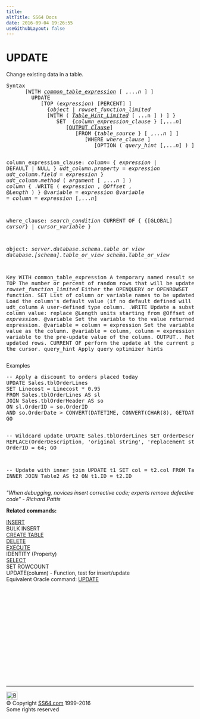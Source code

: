 ```yaml
---
title:
altTitle: SS64 Docs
date: 2016-09-04 19:26:55
useGithubLayout: false
---
```

<!-- #BeginLibraryItem "/Library/head_sql.lbi" --><!-- #EndLibraryItem --><h1>UPDATE</h1>
<p>Change existing data in a table.</p>
<pre>Syntax
      [WITH <i><a href="clause_with_common_te.html">common_table_expression</a></i> [ ,...<i>n</i> ] ]
        UPDATE 
           [TOP (<i>expression</i>) [PERCENT] ] 
             {<i>object</i> | <i>rowset_function_limited</i> 
             [WITH ( <i><a href="clause_table_hint.html">Table_Hint_Limited</a></i> [ ...n ] ) ] }
                SET  {<i>column_expression_clause</i> } [,...<i>n</i>] 
                   [<a href="clause_output.html">OUTPUT <i>Clause</i></a>]
                      [FROM {<i>table_source</i> } [ ,...<i>n</i> ] ] 
                         [WHERE <i>where_clause</i> ] 
                            [OPTION ( <i>query_hint</i> [,...<i>n</i>] ) ] [;]

   column_expression_clause:
      <i>column</i>= { <i>expression</i> | DEFAULT | NULL }
      <i>udt_column</i>.<i>property</i> = <i>expression </i>
      <i>udt_column</i>.<i>field</i> = <i>expression</i> } 
      <i>udt_column</i>.<i>method</i> ( <i>argument</i> [ ,...<i>n</i> ] ) 
      <i>column</i> { .WRITE ( <i>expression</i> , @<i>Offset</i> , @<i>Length</i> ) }
      @<i>variable</i> = <i>expression</i> 
      @<i>variable</i> = <i>column</i> = <i>expression</i> [,...<i>n</i>] 

   where_clause:
      <i>search_condition</i> 
      CURRENT OF  { {[GLOBAL] <i>cursor</i>} | <i>cursor_variable</i> }

   object:
     <i>server.database</i>.<i>schema</i>.<i>table_or_view
     database.[schema].table_or_view
     schema.table_or_view</i>

Key
   WITH common_table_expression
                  A temporary named result set or view
   TOP            The number or percent of random rows that will be updated.
   <i>rowset_function_limited</i>  Either the OPENQUERY or OPENROWSET function.
   SET            List of column or variable names to be updated.
   DEFAULT        Load the column's default value (if no default defined will set to NULL)
   udt_column     A user-defined type column.
   .WRITE         Update a substring of the column value: 
                  replace @Length units starting from @Offset of column with <i>expression</i>. 
   @variable      Set the variable to the value returned by expression.
   @variable = column = expression
                  Set the variable to the same value as the column. 
   @variable = column, column = expression, 
                  Set the variable to the pre-update value of the column.
   OUTPUT..       Return the updated rows.
   CURRENT OF     perform the update at the current position of the cursor.
   query_hint     Apply query optimizer hints</pre> 
<p>Examples</p>
<pre>-- Apply a discount to orders placed today
UPDATE Sales.tblOrderLines
SET Linecost = Linecost * 0.95
FROM Sales.tblOrderLines AS sl
JOIN Sales.tblOrderHeader AS so
ON sl.OrderID = so.OrderID
AND so.OrderDate &gt; CONVERT(DATETIME, CONVERT(CHAR(8), GETDATE(), 112)) ;
GO

-- Wildcard update
UPDATE Sales.tblOrderLines
SET OrderDescription = REPLACE(OrderDescription, 'original string', 'replacement string')
WHERE OrderID = 64;
GO

-- Update with inner join
UPDATE t1
SET col = t2.col
FROM Table1 t1
INNER JOIN Table2 AS t2 ON t1.ID = t2.ID</pre>
<p class="quote"><i>"When debugging, novices insert corrective code; experts remove defective code" - Richard Pattis</i></p>
<p><b>Related commands:</b></p>
<p><a href="insert.html">INSERT</a><br>
BULK INSERT<br>
<a href="table_c.html">CREATE TABLE</a><br>
<a href="delete.html">DELETE</a><br>
<a href="execute.html">EXECUTE</a><br>
IDENTITY (Property)<br>
<a href="select.html">SELECT</a><br>
SET ROWCOUNT<br>
UPDATE(column) - Function, test for insert/update<br>
Equivalent Oracle command:  <a href="../ora/update.html">UPDATE</a></p><!-- #BeginLibraryItem "/Library/foot_sql.lbi" --><p><script async="" src="//pagead2.googlesyndication.com/pagead/js/adsbygoogle.js"></script>
<!-- ss64-sql -->
<ins class="adsbygoogle" style="display:inline-block;width:300px;height:250px" data-ad-client="ca-pub-6140977852749469" data-ad-slot="6953563613"></ins>
<script>
(adsbygoogle = window.adsbygoogle || []).push({});
</script></p>
<hr>
<div id="bl" class="footer"><a href="#"><img src="../images/top.png" width="30" height="22" alt="Back to the Top"></a></div>
<div id="br" class="footer, tagline">© Copyright <a href="http://ss64.com/">SS64.com</a> 1999-2016<br>
Some rights reserved</div><!-- #EndLibraryItem -->

